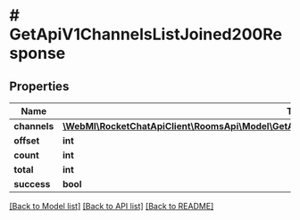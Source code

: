 # # GetApiV1ChannelsListJoined200Response

## Properties

Name | Type | Description | Notes
------------ | ------------- | ------------- | -------------
**channels** | [**\WebMI\RocketChatApiClient\RoomsApi\Model\GetApiV1ChannelsListJoined200ResponseChannelsInner[]**](GetApiV1ChannelsListJoined200ResponseChannelsInner.md) |  | [optional]
**offset** | **int** |  | [optional]
**count** | **int** |  | [optional]
**total** | **int** |  | [optional]
**success** | **bool** |  | [optional]

[[Back to Model list]](../../README.md#models) [[Back to API list]](../../README.md#endpoints) [[Back to README]](../../README.md)
